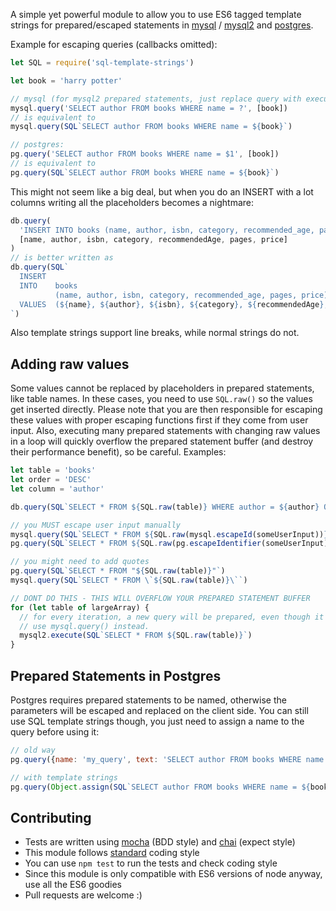 A simple yet powerful module to allow you to use ES6 tagged template strings for prepared/escaped statements in [mysql](https://www.npmjs.com/package/mysql) / [mysql2](https://www.npmjs.com/package/mysql2) and [postgres](https://www.npmjs.com/package/pq).

Example for escaping queries (callbacks omitted):
```js
let SQL = require('sql-template-strings')

let book = 'harry potter'

// mysql (for mysql2 prepared statements, just replace query with execute):
mysql.query('SELECT author FROM books WHERE name = ?', [book])
// is equivalent to
mysql.query(SQL`SELECT author FROM books WHERE name = ${book}`)

// postgres:
pg.query('SELECT author FROM books WHERE name = $1', [book])
// is equivalent to
pg.query(SQL`SELECT author FROM books WHERE name = ${book}`)
```
This might not seem like a big deal, but when you do an INSERT with a lot columns writing all the placeholders becomes a nightmare:

```js
db.query(
  'INSERT INTO books (name, author, isbn, category, recommended_age, pages, price) VALUES (?, ?, ?, ?, ?, ?, ?)',
  [name, author, isbn, category, recommendedAge, pages, price]
)
// is better written as
db.query(SQL`
  INSERT
  INTO    books
          (name, author, isbn, category, recommended_age, pages, price)
  VALUES  (${name}, ${author}, ${isbn}, ${category}, ${recommendedAge}, ${pages}, ${price})
`)
```
Also template strings support line breaks, while normal strings do not.

## Adding raw values
Some values cannot be replaced by placeholders in prepared statements, like table names. In these cases, you need to use `SQL.raw()` so the values get inserted directly. Please note that you are then responsible for escaping these values with proper escaping functions first if they come from user input. Also, executing many prepared statements with changing raw values in a loop will quickly overflow the prepared statement buffer (and destroy their performance benefit), so be careful. Examples:
```js
let table = 'books'
let order = 'DESC'
let column = 'author'

db.query(SQL`SELECT * FROM ${SQL.raw(table)} WHERE author = ${author} ORDER BY ${column} ${SQL.raw(order)}`)

// you MUST escape user input manually
mysql.query(SQL`SELECT * FROM ${SQL.raw(mysql.escapeId(someUserInput))} WHERE name = ${book} ORDER BY ${column} ${SQL.raw(order)}`)
pg.query(SQL`SELECT * FROM ${SQL.raw(pg.escapeIdentifier(someUserInput))} WHERE name = ${book} ORDER BY ${column} ${SQL.raw(order)}`)

// you might need to add quotes
pg.query(SQL`SELECT * FROM "${SQL.raw(table)}"`)
mysql.query(SQL`SELECT * FROM \`${SQL.raw(table)}\``)

// DONT DO THIS - THIS WILL OVERFLOW YOUR PREPARED STATEMENT BUFFER
for (let table of largeArray) {
  // for every iteration, a new query will be prepared, even though it is only executed once.
  // use mysql.query() instead.
  mysql2.execute(SQL`SELECT * FROM ${SQL.raw(table)}`)
}
```

## Prepared Statements in Postgres
Postgres requires prepared statements to be named, otherwise the parameters will be escaped and replaced on the client side.
You can still use SQL template strings though, you just need to assign a name to the query before using it:
```js
// old way
pg.query({name: 'my_query', text: 'SELECT author FROM books WHERE name = $1', values: [book]})

// with template strings
pg.query(Object.assign(SQL`SELECT author FROM books WHERE name = ${book}`, {name: 'my_query'}))
```

## Contributing
 - Tests are written using [mocha](https://www.npmjs.com/package/mocha) (BDD style) and [chai](https://www.npmjs.com/package/chai) (expect style)
 - This module follows [standard](https://www.npmjs.com/package/standard) coding style
 - You can use `npm test` to run the tests and check coding style
 - Since this module is only compatible with ES6 versions of node anyway, use all the ES6 goodies
 - Pull requests are welcome :)